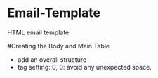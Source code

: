 # Email-Template
HTML email template

#Creating the Body and Main Table

- add an overall structure
 - <body> tag setting: 0, 0: avoid any unexpected space.
